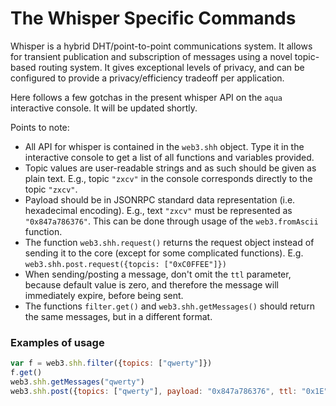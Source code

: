 # The Whisper Specific Commands

Whisper is a hybrid DHT/point-to-point communications system. It allows for transient publication and subscription of messages using a novel topic-based routing system. It gives exceptional levels of privacy, and can be configured to provide a privacy/efficiency tradeoff per application.

Here follows a few gotchas in the present whisper API on the `aqua` interactive console. It will be updated shortly.

Points to note:
- All API for whisper is contained in the `web3.shh` object. Type it in the interactive console to get a list of all functions and variables provided.
- Topic values are user-readable strings and as such should be given as plain text. E.g., topic `"zxcv"` in the console corresponds directly to the topic `"zxcv"`.
- Payload should be in JSONRPC standard data representation (i.e. hexadecimal encoding). E.g., text `"zxcv"` must be represented as `"0x847a786376"`. This can be done through usage of the `web3.fromAscii` function.
- The function `web3.shh.request()` returns the request object instead of sending it to the core (except for some complicated functions). E.g. `web3.shh.post.request({topcis: ["0xC0FFEE"]})`
- When sending/posting a message, don't omit the `ttl` parameter, because default value is zero, and therefore the message will immediately expire, before being sent.
- The functions `filter.get()` and `web3.shh.getMessages()` should return the same messages, but in a different format.

### Examples of usage

```javascript
var f = web3.shh.filter({topics: ["qwerty"]})
f.get()
web3.shh.getMessages("qwerty")
web3.shh.post({topics: ["qwerty"], payload: "0x847a786376", ttl: "0x1E", workToProve: "0x9" })
```